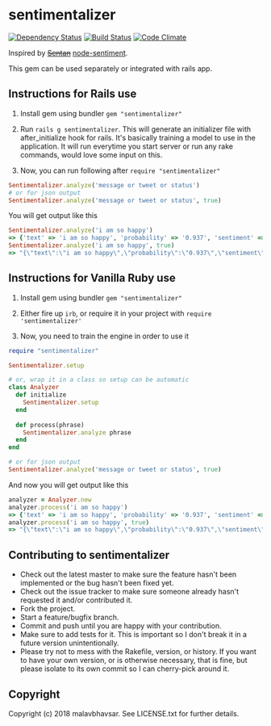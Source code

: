 # sentimentalizer
[![Dependency Status](https://gemnasium.com/malavbhavsar/sentimentalizer.png)](https://gemnasium.com/malavbhavsar/sentimentalizer)  [![Build Status](https://secure.travis-ci.org/malavbhavsar/sentimentalizer.png?branch=master)](https://travis-ci.org/malavbhavsar/sentimentalizer)  [![Code Climate](https://codeclimate.com/github/malavbhavsar/sentimentalizer.png)](https://codeclimate.com/github/malavbhavsar/sentimentalizer)

Inspired by ~~[Sentan](https://github.com/martinrue/Sentan)~~ [node-sentiment](https://github.com/martinrue/node-sentiment).

This gem can be used separately or integrated with rails app.

## Instructions for Rails use

1. Install gem using bundler `gem "sentimentalizer"`

2. Run `rails g sentimentalizer`. This will generate an initializer file with after_initialize hook for rails. It's basically training a model to use in the application. It will run everytime you start server or run any rake commands, would love some input on this.

3. Now, you can run following after ```require "sentimentalizer"``` 
```ruby
Sentimentalizer.analyze('message or tweet or status')
# or for json output
Sentimentalizer.analyze('message or tweet or status', true)
```

You will get output like this 
```ruby
Sentimentalizer.analyze('i am so happy')
=> {'text' => 'i am so happy', 'probability' => '0.937', 'sentiment' => ':)' }
Sentimentalizer.analyze('i am so happy', true)
=> "{\"text\":\"i am so happy\",\"probability\":\"0.937\",\"sentiment\":\":)\"}"
```

## Instructions for Vanilla Ruby use

1. Install gem using bundler `gem "sentimentalizer"`

2. Either fire up `irb`, or require it in your project with `require 'sentimentalizer'`

3. Now, you need to train the engine in order to use it

```ruby
require "sentimentalizer"

Sentimentalizer.setup

# or, wrap it in a class so setup can be automatic
class Analyzer
  def initialize
    Sentimentalizer.setup
  end
  
  def process(phrase)
    Sentimentalizer.analyze phrase
  end
end

# or for json output
Sentimentalizer.analyze('message or tweet or status', true)
```

And now you will get output like this 
```ruby
analyzer = Analyzer.new
analyzer.process('i am so happy')
=> {'text' => 'i am so happy', 'probability' => '0.937', 'sentiment' => ':)' }
analyzer.process('i am so happy', true)
=> "{\"text\":\"i am so happy\",\"probability\":\"0.937\",\"sentiment\":\":)\"}"
```

## Contributing to sentimentalizer
 
* Check out the latest master to make sure the feature hasn't been implemented or the bug hasn't been fixed yet.
* Check out the issue tracker to make sure someone already hasn't requested it and/or contributed it.
* Fork the project.
* Start a feature/bugfix branch.
* Commit and push until you are happy with your contribution.
* Make sure to add tests for it. This is important so I don't break it in a future version unintentionally.
* Please try not to mess with the Rakefile, version, or history. If you want to have your own version, or is otherwise necessary, that is fine, but please isolate to its own commit so I can cherry-pick around it.

## Copyright

Copyright (c) 2018 malavbhavsar. See LICENSE.txt for
further details.

